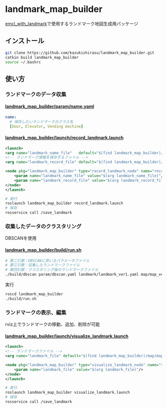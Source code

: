 # landmark_map_builder
[emcl_with_landmark](https://github.com/kazukishirasu/emcl_with_landmark)で使用するランドマーク地図生成用パッケージ
## インストール
```bash
git clone https://github.com/kazukishirasu/landmark_map_builder.git
catkin build landmark_map_builder
source ~/.bashrc
```
## 使い方
### ランドマークのデータ収集
#### [landmark_map_builder/param/name.yaml](https://github.com/kazukishirasu/landmark_map_builder/blob/master/param/name.yaml)
```yaml
name:
  # 保存したいランドマークのクラス名
  [Door, Elevator, Vending machine]
```
#### [landmark_map_builder/launch/record_landmark.launch](https://github.com/kazukishirasu/landmark_map_builder/blob/master/launch/record_landmark.launch)
```xml
<launch>
<arg name="landmark_name_file"   default="$(find landmark_map_builder)/param/name.yaml"/>
<!-- ランドマーク情報を保存するファイル -->
<arg name="landmark_record_file" default="$(find landmark_map_builder)/landmark/landmark_ver1.yaml"/>

<node pkg="landmark_map_builder" type="record_landmark_node" name="record_landmark_node" output="screen">
    <param name="landmark_name_file" value="$(arg landmark_name_file)"/>
    <param name="landmark_record_file" value="$(arg landmark_record_file)"/>
</node>
</launch>
```
```bash
# 実行
roslaunch landmark_map_builder record_landmark.launch
# 保存
rosservice call /save_landmark
```
### 収集したデータのクラスタリング
DBSCANを使用
#### [landmark_map_builder/build/run.sh](https://github.com/kazukishirasu/landmark_map_builder/blob/master/build/run.sh)
```bash
# 第二引数：DBSCANに用いるパラメータファイル
# 第三引数：収集したランドマークファイル
# 第四引数：クラスタリング後のランドマークファイル
./build/dbscan param/dbscan.yaml landmark/landmark_ver1.yaml map/map_ver1.yaml
```
実行
```bash
roscd landmark_map_builder
./build/run.sh
```
### ランドマークの表示、編集
rviz上でランドマークの移動、追加、削除が可能
#### [landmark_map_builder/launch/visualize_landmark.launch](https://github.com/kazukishirasu/landmark_map_builder/blob/master/launch/visualize_landmark.launch)
```xml
<launch>
<!-- ランドマークファイル -->
<arg name="landmark_file" default="$(find landmark_map_builder)/map/map_ver1.yaml"/>

<node pkg="landmark_map_builder" type="visualize_landmark_node" name="visualize_landmark_node" output="screen">
    <param name="landmark_file" value="$(arg landmark_file)"/>
</node>
</launch>
```
```bash
# 実行
roslaunch landmark_map_builder visualize_landmark.launch
# 保存
rosservice call /save_landmark
```
